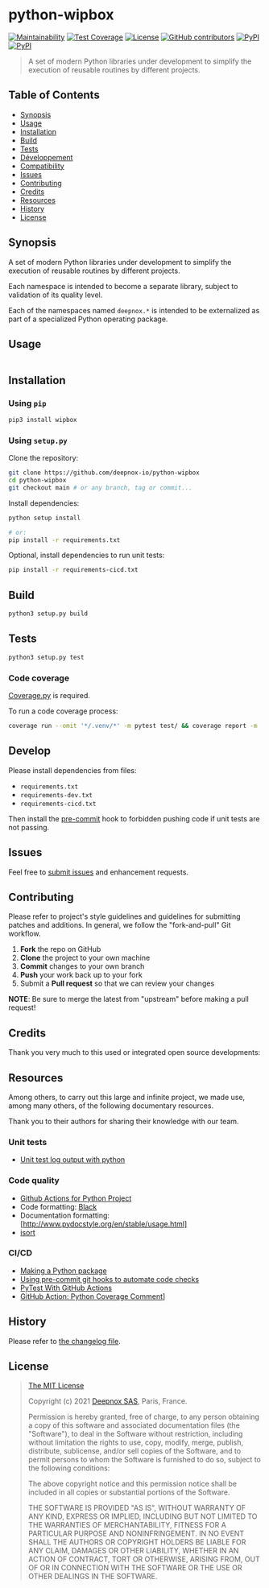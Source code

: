 # python-wipbox[![Maintainability](https://api.codeclimate.com/v1/badges/2526932393edd4100563/maintainability)](https://codeclimate.com/github/deepnox-io/python-wipbox/maintainability)[![Test Coverage](https://api.codeclimate.com/v1/badges/2526932393edd4100563/test_coverage)](https://codeclimate.com/github/deepnox-io/python-wipbox/test_coverage)[![License](https://img.shields.io/github/license/deepnox-io/python-wipbox.svg)](https://github.com/deepnox-io/python-wipbox/blob/main/LICENSE)[![GitHub contributors](https://img.shields.io/github/contributors/deepnox-io/python-wipbox.svg)](https://github.com/deepnox-io/python-wipbox/graphs/contributors)[![PyPI](https://img.shields.io/pypi/v/wipbox.svg)](https://pypi.org/project/wipbox/)[![PyPI](https://img.shields.io/pypi/pyversions/wipbox.svg)](https://pypi.org/project/wipbox/)<!--[![codecov](https://codecov.io/gh/deepnox-io/python-wipbox/branch/devel/graph/badge.svg?token=IGALD1N09C)](https://codecov.io/gh/deepnox-io/python-wipbox)-->> A set of modern Python libraries under development to simplify the execution of reusable routines by different projects.## Table of Contents* [Synopsis](#synopsis)* [Usage](#usage)* [Installation](#installation)* [Build](#build)* [Tests](#tests)* [Développement](#develop)* [Compatibility](#compatibility)* [Issues](#issues)* [Contributing](#contributing)* [Credits](#credits)* [Resources](#resources)* [History](#history)* [License](#license)## <a name="synopsis">Synopsis</a>A set of modern Python libraries under development to simplify the execution of reusable routines by different projects.Each namespace is intended to become a separate library, subject to validation of its quality level.Each of the namespaces named `deepnox.*` is intended to be externalized as part of a specialized Python operating package.## <a name="usage">Usage</a>```python```## <a name="installation">Installation</a>### Using `pip````bashpip3 install wipbox```### Using `setup.py`Clone the repository:```bashgit clone https://github.com/deepnox-io/python-wipboxcd python-wipboxgit checkout main # or any branch, tag or commit...```Install dependencies:```bashpython setup install# or:pip install -r requirements.txt```Optional, install dependencies to run unit tests:```bashpip install -r requirements-cicd.txt```## <a name="build">Build</a>```bashpython3 setup.py build```## <a name="tests">Tests</a>```bashpython3 setup.py test```### Code coverage[Coverage.py](https://coverage.readthedocs.io/en/latest/) is required.To run a code coverage process:```bashcoverage run --omit '*/.venv/*' -m pytest test/ && coverage report -m```## DevelopPlease install dependencies from files:- `requirements.txt`- `requirements-dev.txt`- `requirements-cicd.txt`Then install the [pre-commit](https://pre-commit.com/) hook to forbidden pushing code if unit tests are not passing.## <a name="issues"> Issues</a>Feel free to [submit issues](https://github.com/deepnox-io/python-deepnox-log/issues) and enhancement requests.## <a name="contributing">Contributing</a>Please refer to project's style guidelines and guidelines for submitting patches and additions. In general, we follow the "fork-and-pull" Git workflow.1. **Fork** the repo on GitHub2. **Clone** the project to your own machine3. **Commit** changes to your own branch4. **Push** your work back up to your fork5. Submit a **Pull request** so that we can review your changes**NOTE**: Be sure to merge the latest from "upstream" before making a pull request!## <a name="credits">Credits</a>Thank you very much to this used or integrated open source developments:## <a name="resources">Resources</a>Among others, to carry out this large and infinite project, we made use, among many others, of the following documentary resources.Thank you to their authors for sharing their knowledge with our team.### Unit tests- [Unit test log output with python](https://memotut.com/en/8a92970f0f6e5309e1df/)### Code quality- [Github Actions for Python Project](https://docs.codeclimate.com/docs/github-actions-test-coverage)- Code formatting: [Black](https://github.com/psf/black)- Documentation formatting: [http://www.pydocstyle.org/en/stable/usage.html] - [isort](https://github.com/PyCQA/isort)### CI/CD- [Making a Python package](https://python-packaging-tutorial.readthedocs.io/en/latest/setup_py.html)- [Using pre-commit git hooks to automate code checks](https://ericmjl.github.io/essays-on-data-science/terminal/pre-commits/)- [PyTest With GitHub Actions](https://blog.dennisokeeffe.com/blog/2021-08-08-pytest-with-github-actions)- [GitHub Action: Python Coverage Comment](https://github.com/marketplace/actions/python-coverage-comment)]## <a name="history">History</a>Please refer to [the changelog file](CHANGELOG.md).## <a name="license">License</a>>> [The MIT License](https://opensource.org/licenses/MIT)>> Copyright (c) 2021 [Deepnox SAS](https://deepnox.io/), Paris, France.>> Permission is hereby granted, free of charge, to any person obtaining a copy> of this software and associated documentation files (the "Software"), to deal> in the Software without restriction, including without limitation the rights> to use, copy, modify, merge, publish, distribute, sublicense, and/or sell> copies of the Software, and to permit persons to whom the Software is> furnished to do so, subject to the following conditions:>> The above copyright notice and this permission notice shall be included in all> copies or substantial portions of the Software.>> THE SOFTWARE IS PROVIDED "AS IS", WITHOUT WARRANTY OF ANY KIND, EXPRESS OR> IMPLIED, INCLUDING BUT NOT LIMITED TO THE WARRANTIES OF MERCHANTABILITY,> FITNESS FOR A PARTICULAR PURPOSE AND NONINFRINGEMENT. IN NO EVENT SHALL THE>AUTHORS OR COPYRIGHT HOLDERS BE LIABLE FOR ANY CLAIM, DAMAGES OR OTHER> LIABILITY, WHETHER IN AN ACTION OF CONTRACT, TORT OR OTHERWISE, ARISING FROM,> OUT OF OR IN CONNECTION WITH THE SOFTWARE OR THE USE OR OTHER DEALINGS IN THE> SOFTWARE.>
